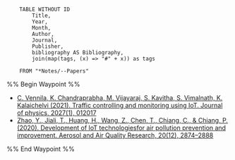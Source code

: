 ```dataview
	TABLE WITHOUT ID
		Title,
		Year,
		Month,
		Author,
		Journal,
		Publisher,
		bibliography AS Bibliography,
		join(map(tags, (x) => "#" + x)) as tags
		
	FROM "*Notes/--Papers"
```

%% Begin Waypoint %%
- [C. Vennila, K. Chandraprabha, M. Vijayaraj, S. Kavitha, S. Vimalnath, K. Kalaichelvi (2021). Traffic controlling and monitoring using IoT. Journal of physics, 2027(1), 012017](./--Papers/C.%20Vennila,%20K.%20Chandraprabha,%20M.%20Vijayaraj,%20S.%20Kavitha,%20S.%20Vimalnath,%20K.%20Kalaichelvi%20(2021).%20Traffic%20controlling%20and%20monitoring%20using%20IoT.%20Journal%20of%20physics,%202027(1),%20012017.md)
- [Zhao, Y., Jiali, T., Huang, H., Wang, Z., Chen, T., Chiang, C., & Chiang, P. (2020). Development of IoT technologiesfor air pollution prevention and improvement. Aerosol and Air Quality Research, 20(12), 2874–2888](./--Papers/Zhao,%20Y.,%20Jiali,%20T.,%20Huang,%20H.,%20Wang,%20Z.,%20Chen,%20T.,%20Chiang,%20C.,%20&%20Chiang,%20P.%20(2020).%20Development%20of%20IoT%20technologiesfor%20air%20pollution%20prevention%20and%20improvement.%20Aerosol%20and%20Air%20Quality%20Research,%2020(12),%202874%E2%80%932888.md)

%% End Waypoint %%